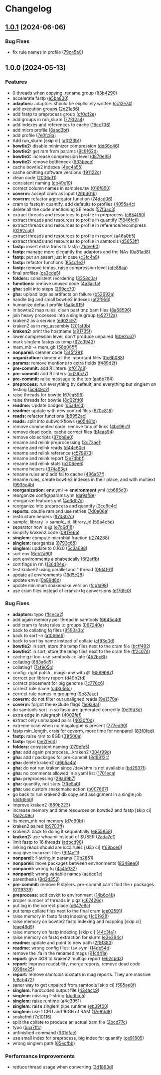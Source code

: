 # Changelog

## [1.0.1](https://github.com/3d-omics/mg_quant/compare/v1.0.0...v1.0.1) (2024-06-06)


### Bug Fixes

* fix rule names in profile ([79ca5a0](https://github.com/3d-omics/mg_quant/commit/79ca5a01499f54bddf2b25d645bbbb80ff96c05e))

## 1.0.0 (2024-05-13)


### Features

* 0 threads when copying, rename group ([83b4290](https://github.com/3d-omics/mg_quant/commit/83b42901ad8676259f7c923cbc74e205b7966476))
* accelerate fastp ([e5ba830](https://github.com/3d-omics/mg_quant/commit/e5ba8306ad9c5975aed4d6e7a71899cb79b23c3f))
* **adaptors:** adaptors should be explicitely written ([cc12e74](https://github.com/3d-omics/mg_quant/commit/cc12e7486e0fbc3d36068a63451f22d517529d4b))
* add execution groups ([2d21e86](https://github.com/3d-omics/mg_quant/commit/2d21e869cd951272d6b4b8f92501e6568f59a2e2))
* add fastp to preprocess group ([df0df2e](https://github.com/3d-omics/mg_quant/commit/df0df2ec472f64597b87804c264e5ecd861aef4e))
* add groups in run_slurm ([778f2a4](https://github.com/3d-omics/mg_quant/commit/778f2a45bf4dcec4af99a95f1357ef7561b0a0f5))
* add indexes and references to cache ([16cc736](https://github.com/3d-omics/mg_quant/commit/16cc7361dcb89550ecaff075da2c89a1626e8c63))
* add micro profile ([6aad3bf](https://github.com/3d-omics/mg_quant/commit/6aad3bf76821170d6795ec3b2f46d0dcc03b0fa2))
* add profile ([7e0fc8a](https://github.com/3d-omics/mg_quant/commit/7e0fc8adab4ceec71b7df8879be2faf9a3e31af6))
* Add run_slurm [skip ci] ([a3123b1](https://github.com/3d-omics/mg_quant/commit/a3123b1293315a9cc27f6f77da9e55929101ca07))
* **bowtie2:** disable minimizer compression ([dd66c46](https://github.com/3d-omics/mg_quant/commit/dd66c464b13c948611f3f079d548437e65075e7d))
* **bowtie2:** get ram from params ([9c8162d](https://github.com/3d-omics/mg_quant/commit/9c8162de3fbb84e04165141e2138c6f74f6bf9a9))
* **bowtie2:** increase compression level ([d870e95](https://github.com/3d-omics/mg_quant/commit/d870e950c585dc6c31c12dd92c9e8fb031834b38))
* **bowtie2:** remove bottleneck ([933bece](https://github.com/3d-omics/mg_quant/commit/933becef4552f54eb05e23bdf3bd6fdc0e9ac159))
* cache bowtie2 indexes ([4ec4a55](https://github.com/3d-omics/mg_quant/commit/4ec4a55f653612ff47479c9df332d9d3aa29c517))
* cache omitting software versions ([f91122c](https://github.com/3d-omics/mg_quant/commit/f91122c36231362af7f2932cfe4e080f8fef0d6a))
* clean code ([2006df1](https://github.com/3d-omics/mg_quant/commit/2006df1ff32d0239ee57d4387404c26c294fb38c))
* consistent naming ([cb49e19](https://github.com/3d-omics/mg_quant/commit/cb49e1963c16abd6bd18b9fd48eb46a6408b3d35))
* correct column names in samples.tsv ([016f850](https://github.com/3d-omics/mg_quant/commit/016f8507be4cceaebb6f70eddb3ac3a7a44361b8))
* **coverm:** accept cram as input ([26b601b](https://github.com/3d-omics/mg_quant/commit/26b601bdc43742073c38adf862187625668789dc))
* **coverm:** refactor aggregator function ([74dcd06](https://github.com/3d-omics/mg_quant/commit/74dcd06899c21b39e97b90eab499842c6fc519df))
* cram to fastq in quantify. add defaults to profiles ([4055a4c](https://github.com/3d-omics/mg_quant/commit/4055a4c0fa899beec0d54531348b3ee46ac95e59))
* delete all the code mentioning SE reads ([57f3ac3](https://github.com/3d-omics/mg_quant/commit/57f3ac372e7701181d856b885070c5fce8577709))
* extract threads and resources to profile in preprocess ([c854f80](https://github.com/3d-omics/mg_quant/commit/c854f80982e96878003af8714ac764f370c710c2))
* extract threads and resources to profile in quantify ([5846fc6](https://github.com/3d-omics/mg_quant/commit/5846fc6ec151bc29505bb84e5909cd7accd85cea))
* extract threads and resources to profile in reference/recompress ([0292ca0](https://github.com/3d-omics/mg_quant/commit/0292ca0baadbf60ffc5581a37ffa894bc97ab88f))
* extract threads and resources to profile in report ([a46a0b5](https://github.com/3d-omics/mg_quant/commit/a46a0b5691db90bb95875b316191c74891ff7458))
* extract threads and resources to profile in samtools ([d5653ff](https://github.com/3d-omics/mg_quant/commit/d5653ffdc916ae5cb1a3048355910f4ff0c32ff5))
* **fastp:** insert extra trims to fastp ([71dee60](https://github.com/3d-omics/mg_quant/commit/71dee6086e0d1ae82ce7fbc937ac062929b04ea7))
* **fastp:** manage more elegantly the adaptors and the NAs ([0a81ad8](https://github.com/3d-omics/mg_quant/commit/0a81ad86b7bda7be1bdfe41049fde09093282a56))
* **fastp:** put an assert just in case ([c3fc4a9](https://github.com/3d-omics/mg_quant/commit/c3fc4a9e4fd8f22208d880c44d34463fc87721f7))
* **fastp:** refactor functions ([854d1e3](https://github.com/3d-omics/mg_quant/commit/854d1e3450d4fd8cceb2faadf5453de27746407d))
* **fastp:** remove temps, raise compression level ([afe88aa](https://github.com/3d-omics/mg_quant/commit/afe88aa148d1756167d8f27f2e3ce6c14641b108))
* final profiles ([ca3cde5](https://github.com/3d-omics/mg_quant/commit/ca3cde54cff3f75624db79af0e367ff6fffa5412))
* **folders:** consistent reordering ([3358c0a](https://github.com/3d-omics/mg_quant/commit/3358c0a3eb912311977d2ef66fb5cbc9f7e67013))
* **functions:** remove unused code ([4a3acfa](https://github.com/3d-omics/mg_quant/commit/4a3acfa3caa3679659f8d71f2c84da61544e9a92))
* **gha:** split into steps ([269ec70](https://github.com/3d-omics/mg_quant/commit/269ec70c639cb725128bf302ef670de5ef40fb69))
* **gha:** upload logs as artifacts on failure ([b52692a](https://github.com/3d-omics/mg_quant/commit/b52692aac518db95632c3d3db432b9a05f9e3a84))
* handle big and small bowtie2 indexes ([af2f956](https://github.com/3d-omics/mg_quant/commit/af2f9567f82d1e31bc868b7c122355a95dd8d388))
* humanize default profile ([5a4c615](https://github.com/3d-omics/mg_quant/commit/5a4c615e8cfb7a3f3847d9f12b5abd758def3c69))
* in bowtie2 map rules, clean past tmp bam files ([8a68596](https://github.com/3d-omics/mg_quant/commit/8a6859656a1a66debfbfc15fd8ed51de2929e73c))
* join heavy processes into a single group ([e52712a](https://github.com/3d-omics/mg_quant/commit/e52712afd9c0142c17103d51af371502ebbfcf13))
* kraken2 as a service ([ed02c97](https://github.com/3d-omics/mg_quant/commit/ed02c97a717de39a4fdd96e8eaaba876d50ba589))
* kraken2 as in mg_assembly ([201af9b](https://github.com/3d-omics/mg_quant/commit/201af9b2a26882b3323ac7c358ce2d4f7ecb597b))
* **kraken2:** print the hostname ([a91735f](https://github.com/3d-omics/mg_quant/commit/a91735fa768a41c6911fcfa87ce5497f5134c8a0))
* lower compression level, don't produce unpaired ([60e2c67](https://github.com/3d-omics/mg_quant/commit/60e2c6776029817b0e0301e34b65aba4d1a88ba3))
* mark singlem fastqs as temp ([62c3943](https://github.com/3d-omics/mg_quant/commit/62c3943ab29698a0cdf2221f70785f14ea7f4b8f))
* mem_mb -&gt; mem_gb ([58d085f](https://github.com/3d-omics/mg_quant/commit/58d085f8aabc001ff3f43a8f163aead64eb19e51))
* **nonpareil:** cleaner code ([345f381](https://github.com/3d-omics/mg_quant/commit/345f3818b678ced680dcf8dea9c0aff548e4f607))
* **organization:** dunder all the important files ([0c6b088](https://github.com/3d-omics/mg_quant/commit/0c6b088561d3aa9cd7ee691a43888e76de0a205c))
* **params:** remove mentions to extra fields ([f489d2f](https://github.com/3d-omics/mg_quant/commit/f489d2f8e4304f4977ad20c4797c73cd18bfe7fa))
* **pre-commit:** add R linters ([df017d8](https://github.com/3d-omics/mg_quant/commit/df017d8786c884aba4fd0e16d68ff17a8a13851a))
* **pre-commit:** add R linters ([cd26577](https://github.com/3d-omics/mg_quant/commit/cd265777bb3d6da96ba588f66b5c0acde0ae9c0e))
* **pre-commit:** raise message to the top ([aa6b764](https://github.com/3d-omics/mg_quant/commit/aa6b7649d66040a8e3ca50507c94b82bb0d52ab3))
* **preprocess:** run everything by default, and everything but singlem on testing ([5c949c2](https://github.com/3d-omics/mg_quant/commit/5c949c24083701dc29e839745f576691d34b5e56))
* raise threads for bowtie ([67ca596](https://github.com/3d-omics/mg_quant/commit/67ca596d295d2596cb3dfba30ebbda2cb260eec0))
* raise threads for bowtie ([8d02fd0](https://github.com/3d-omics/mg_quant/commit/8d02fd0b5785d3157d6661f923e58a166bf04e3a))
* **readme:** Update badges ([d5a4e1d](https://github.com/3d-omics/mg_quant/commit/d5a4e1d71220a9fa7df6714c4dea1cc67f26ae7d))
* **readme:** update with new control files ([670c818](https://github.com/3d-omics/mg_quant/commit/670c818f48ac51e1ccdf03fa42f21018a29b2e89))
* **reads:** refactor functions ([b8952ac](https://github.com/3d-omics/mg_quant/commit/b8952acec665aff1922aa600bbc9fbb87bf903fb))
* **reads:** split into subworkflows ([e05481d](https://github.com/3d-omics/mg_quant/commit/e05481df71a0f4241d3b2407211b80987a01e059))
* remove commented code. remove tmp of links ([4bc96c1](https://github.com/3d-omics/mg_quant/commit/4bc96c11c0029ad88a99c5b1f24a5298b0fbddab))
* remove dead code. cache correct files ([b1eaa94](https://github.com/3d-omics/mg_quant/commit/b1eaa94cd66697520c957a451bbae258fde56e4f))
* remove old scripts ([87bb8e0](https://github.com/3d-omics/mg_quant/commit/87bb8e01a75638dc751daa15d37b33b51170f932))
* rename and relink preprocessing ([3d73aef](https://github.com/3d-omics/mg_quant/commit/3d73aef8acc7e088a6f4c5ddeb4d1cfe9092d9a2))
* rename and relink reads ([d44c60c](https://github.com/3d-omics/mg_quant/commit/d44c60c2a8ee96aa80b886962543092a6a686957))
* rename and relink reference ([c579973](https://github.com/3d-omics/mg_quant/commit/c579973afb6f7ad1eb790963acbdfa26b163cafe))
* rename and relink report ([2e7dbbf](https://github.com/3d-omics/mg_quant/commit/2e7dbbf95c7d5609cfec48153bbb9b2107b67fc1))
* rename and relink stats ([b206ee6](https://github.com/3d-omics/mg_quant/commit/b206ee60d47da2cbc27a65762c5da5f84d4a3cd3))
* rename helpers ([374a63e](https://github.com/3d-omics/mg_quant/commit/374a63ec870d21edce991153aeeae4e63c62112f))
* rename rules and add fai to cache ([486a57f](https://github.com/3d-omics/mg_quant/commit/486a57f34052545c6da9b7494e3ead4a28910e16))
* rename rules, create bowtie2 indexes in their place, and with multiext ([9935c4b](https://github.com/3d-omics/mg_quant/commit/9935c4baa462749bdc8f0cdf3b325dc8d222a4c9))
* **reorganization:** __env__.yml =&gt; __environment__.yml ([cb685d3](https://github.com/3d-omics/mg_quant/commit/cb685d3c489db05d81b0d95edd65d3944d3c7900))
* reorganize config/params.yml ([da9af8e](https://github.com/3d-omics/mg_quant/commit/da9af8eed2588e8809f0d8fc31022d4de399d483))
* reorganize features.yml ([4e3d07c](https://github.com/3d-omics/mg_quant/commit/4e3d07c199a2bbb244fea43234046fe82eda2443))
* reorganize into preprocess and quantify ([3ce6e4c](https://github.com/3d-omics/mg_quant/commit/3ce6e4c46d741b529aa65b1694f7b3a75cae79f9))
* **reports:** double ram and use retries ([7d0e06a](https://github.com/3d-omics/mg_quant/commit/7d0e06ad1e76c5958056477810536d7041e13fe3))
* restructure helpers ([87d307d](https://github.com/3d-omics/mg_quant/commit/87d307d86023e1bf4194e616440e6a8c2dd20f3c))
* sample, library -&gt; sample_id, library_id ([59a4c5d](https://github.com/3d-omics/mg_quant/commit/59a4c5d0e4d74096762d662f2ffd4cbbb5efd4cf))
* separator now is @ ([e7d6d18](https://github.com/3d-omics/mg_quant/commit/e7d6d18cf2cd01f3721e35d729fd29390a4d132c))
* simplify kraken2 code ([0817e6a](https://github.com/3d-omics/mg_quant/commit/0817e6a485d86d0bd3fcaa7fa6cf6297e77923de))
* **singlem:** compute microbial fraction ([f274288](https://github.com/3d-omics/mg_quant/commit/f274288e7c6a15a60d9bae0020631158483b1f54))
* **singlem:** reorganize ([8793c65](https://github.com/3d-omics/mg_quant/commit/8793c65f76cc42dad3679ae5334924eeea4e5fa2))
* **singlem:** update to 0.16.0 ([5c3a698](https://github.com/3d-omics/mg_quant/commit/5c3a698b256e357166ddaea7015e73f9597bee0b))
* sort env ([6db2a90](https://github.com/3d-omics/mg_quant/commit/6db2a9043795978298236ad9c57a43f1ee9660ff))
* sort environments alphabetically ([6f2effb](https://github.com/3d-omics/mg_quant/commit/6f2effbd42d7068ffab8809c1f6cb0fb2f3d4d1c))
* sort flags in rm ([136d34e](https://github.com/3d-omics/mg_quant/commit/136d34e8d4ddc13e35964118fa14fa32d240eae8))
* test kraken2 using parallel and 1 thread ([0fd4f61](https://github.com/3d-omics/mg_quant/commit/0fd4f610ae5b8c93e1fa194e6e4b3ca43c5bb53d))
* update all environments ([18d5c28](https://github.com/3d-omics/mg_quant/commit/18d5c28095bee3a4812a75be1fdb72d705afab88))
* update envs ([0a99d8d](https://github.com/3d-omics/mg_quant/commit/0a99d8dc07955ac15c9bb4adaebfce8dee06d871))
* update minimum snakemake version ([fcb1a98](https://github.com/3d-omics/mg_quant/commit/fcb1a984bb3abf4477f99a1ed6c835f119176a65))
* use cram files instead of cram&lt;-&gt;fq conversions ([ef7dfc0](https://github.com/3d-omics/mg_quant/commit/ef7dfc0ea7e8e5308f009e381bcdca90c24ebc49))


### Bug Fixes

* **adaptors:** typo ([ffceca2](https://github.com/3d-omics/mg_quant/commit/ffceca2b67fb8771a70945d60a3fe22c2ba201d6))
* add again memory per thread in samtools ([6645c4d](https://github.com/3d-omics/mg_quant/commit/6645c4d68f7b99aecc69e0af5978c27cd4bf6c42))
* add cram to fastq rules to groups ([067240a](https://github.com/3d-omics/mg_quant/commit/067240a9496502a7e919084a61caf71aff52b3af))
* back to collating fq files ([9583a3b](https://github.com/3d-omics/mg_quant/commit/9583a3b058bc794591c45bae686788c8c07eb99b))
* back to sort -n ([a1066e6](https://github.com/3d-omics/mg_quant/commit/a1066e6a8656f6e31ea1c99c7a3016b4c34f25c1))
* back to sort by name instead of collate ([cf93e0d](https://github.com/3d-omics/mg_quant/commit/cf93e0d532d48c85450f07ff4f97f02fc7c99903))
* **bowtie2:** in sort, store the temp files next to the cram file ([bcff482](https://github.com/3d-omics/mg_quant/commit/bcff48226c7b2f1b2e65c3100c706229c4eb0b77))
* **bowtie2:** in sort, store the temp files next to the cram file ([ff2c07d](https://github.com/3d-omics/mg_quant/commit/ff2c07dbc4a639772729a958a40694688e038b08))
* cache gzi too. use samtools collate ([4b2bc6f](https://github.com/3d-omics/mg_quant/commit/4b2bc6f7c49059ed7b1fe409784de7e2448fd483))
* collating ([683a6d5](https://github.com/3d-omics/mg_quant/commit/683a6d569c500be729b2abcf477ad79bb0acdb5a))
* collating? ([7af905b](https://github.com/3d-omics/mg_quant/commit/7af905bb36a995d0ae88adff51a67a30b2117b78))
* config: right patsh , mags now with @ ([6599b97](https://github.com/3d-omics/mg_quant/commit/6599b97f698aa0e7ee2b3f517fe9b890342416c0))
* correct per library report ([d49b2fd](https://github.com/3d-omics/mg_quant/commit/d49b2fdf516d686526d9dce09cd01b295555f0de))
* correct placement for pig genome ([1c776c6](https://github.com/3d-omics/mg_quant/commit/1c776c6891c22e4a73eb86b0c1d83e1213b4cf77))
* correct rule name ([dd8056c](https://github.com/3d-omics/mg_quant/commit/dd8056ca2da805ed3fd71476a4b24609ea12c871))
* correct rule names in grouping ([9b87aee](https://github.com/3d-omics/mg_quant/commit/9b87aee32efe743721de2693e81213d2667002f4))
* **coverm:** do not filter out unaligned reads ([9e1370a](https://github.com/3d-omics/mg_quant/commit/9e1370a7cf111badf2bf6b59bb1f67c3328847a4))
* **coverm:** forgot the exclude flags ([1e9a9a1](https://github.com/3d-omics/mg_quant/commit/1e9a9a133330b5d29cfc988f4a4a4d1e888df4b2))
* do samtools sort -n so fastq are generated correctly ([0e9fd3d](https://github.com/3d-omics/mg_quant/commit/0e9fd3dea4a192b3624bac9a05c27ab885d7da69))
* extra edge in rulegraph ([4002fef](https://github.com/3d-omics/mg_quant/commit/4002fefc9fa8bbdc50f32a368674d0d158643b17))
* extract only unmapped pairs ([4030f0d](https://github.com/3d-omics/mg_quant/commit/4030f0dc6e5c90cbcec261cbd17d2ddb700fd905))
* extreme case when no magalogue is present ([777ed90](https://github.com/3d-omics/mg_quant/commit/777ed90919864ad8928d6dfa4de8f9f1a5cba0f7))
* fastp min_length, crais for coverm, more time for nonpareil ([83f0fed](https://github.com/3d-omics/mg_quant/commit/83f0fed071ba2011f0456598130344c1388dd838))
* **fastp:** raise ram to 8GB ([31f500e](https://github.com/3d-omics/mg_quant/commit/31f500ee5fd87e2d5b4ce95f8223c5be075b100b))
* **fastp:** typo ([ae2fedd](https://github.com/3d-omics/mg_quant/commit/ae2fedd4775a87fa0d3d2c6ea6a5dd63c196a7a3))
* **folders:** consistent naming ([079efe5](https://github.com/3d-omics/mg_quant/commit/079efe5f58af6c5b8eee6329ef0bc12bfbcf8f3c))
* **gha:** add again preprocess__kraken2 ([304f99d](https://github.com/3d-omics/mg_quant/commit/304f99d57e6d8f750abe95a288a3bd3ded60bd46))
* **gha:** add r packages for pre-commit ([8d6812c](https://github.com/3d-omics/mg_quant/commit/8d6812c3023098b51fd9a43d878c21e49e6523ca))
* **gha:** delete kraken2 ([d6b5a4a](https://github.com/3d-omics/mg_quant/commit/d6b5a4a0d52c6c040c988b607983d9cef1fbcbb6))
* **gha:** do not run kraken since /dev/shm is not available ([bd2937f](https://github.com/3d-omics/mg_quant/commit/bd2937fb2bb201f7c6cd44f0f50394bc4ce2e90b))
* **gha:** no comments allowed in a yaml list ([1701eca](https://github.com/3d-omics/mg_quant/commit/1701eca77d92a8d478e4ee7e998a74857132c0ac))
* **gha:** preprocessing ([29a69b7](https://github.com/3d-omics/mg_quant/commit/29a69b713d0a1431a279bd9720cbbd2d6e807175))
* **gha:** quantify, not stats ([7ffe5a0](https://github.com/3d-omics/mg_quant/commit/7ffe5a0add90daa61dd87ff2ac0dd55e15b3c6c4))
* **gha:** use custom snakemake action ([b007667](https://github.com/3d-omics/mg_quant/commit/b00766761cbac2a7e7e6f362740fc62348fae49a))
* go back to run kraken2 db copy and assignment in a single job ([dd1d550](https://github.com/3d-omics/mg_quant/commit/dd1d55082cc33049f53786bf508e0f80ba70c1a0))
* improve kraken2 ([869b223](https://github.com/3d-omics/mg_quant/commit/869b223d9e5d0961bf664b1a6e94f6190ac78b29))
* increase memory and time resources on bowtie2 and fastp [skip ci] ([8d2c09c](https://github.com/3d-omics/mg_quant/commit/8d2c09c4671a9aa8e432a87e777ba26cedd9f777))
* its mem_mb not memory ([d7c90bf](https://github.com/3d-omics/mg_quant/commit/d7c90bf2f0eba5111f1866f13051af81081f7cc5))
* kraken2 paired ([b9703ff](https://github.com/3d-omics/mg_quant/commit/b9703ff819f7b12162932d7706e655751e61ec8f))
* kraken2: back to doing it sequentially ([e855958](https://github.com/3d-omics/mg_quant/commit/e855958d54edb1e6bbbfd92ec6b087943c740479))
* **kraken2:** use whoami instead of $USER ([2ada7cf](https://github.com/3d-omics/mg_quant/commit/2ada7cfa549b287ae79a14dc25e0dd61a3aab390))
* limit fastp to 16 threads ([adbcd98](https://github.com/3d-omics/mg_quant/commit/adbcd98d003302f43596673846c5b3e03f83b713))
* linking reads should are localrules [skip ci] ([f69bce0](https://github.com/3d-omics/mg_quant/commit/f69bce03e94857131f81c2cadba34296ec16c20a))
* may give incorrect files ([9ff4ef1](https://github.com/3d-omics/mg_quant/commit/9ff4ef1c4233f1c7a1453adafa3713bf2d6ae1cc))
* **nonpareil:** f-string in params ([10b2851](https://github.com/3d-omics/mg_quant/commit/10b285148fb506278b49410379ec5f38917f6856))
* **nonpareil:** move packages between environments ([8348ee0](https://github.com/3d-omics/mg_quant/commit/8348ee08db32f2db28ea1015c41fee8692ae017a))
* **nonpareil:** wrong fq ([4a45032](https://github.com/3d-omics/mg_quant/commit/4a450320717e3e9ba54f0d7eb5b12350703d5e18))
* **nonpareil:** wrong variable names ([aedcd1e](https://github.com/3d-omics/mg_quant/commit/aedcd1e441ea04aa701fc59a2d984203c11fc27e))
* parenthesis ([8d3d352](https://github.com/3d-omics/mg_quant/commit/8d3d352c31efa104da3d2a106b6224fe53258153))
* **pre-commit:** remove R stylers. pre-commit can't find the r packages ([0119339](https://github.com/3d-omics/mg_quant/commit/0119339680229b93fddd657ea8cd9f6726f31e3c))
* **preprocess:** add csvkit to environment ([14b6c4b](https://github.com/3d-omics/mg_quant/commit/14b6c4b2a221619315fd3f2610c65c4a6e2526cb))
* proper number of threads in pigz ([c67426c](https://github.com/3d-omics/mg_quant/commit/c67426c80db217c9c20f5b53fe4d8dff39c94bc4))
* put log in the correct place ([c647e8c](https://github.com/3d-omics/mg_quant/commit/c647e8cce4c9092418ca538683ec1bfa230aeff1))
* put temp collate files next to the final cram ([ce02591](https://github.com/3d-omics/mg_quant/commit/ce02591d489d0fd73e1a5f178cf13e679e7053a4))
* raise memory in fastp fastq indexing ([1c01928](https://github.com/3d-omics/mg_quant/commit/1c019288823df19e4cf1e9864eaca4e4576d31c0))
* raise memory on bowtie2 fastq indexing and mapping [skip ci] ([eae48d9](https://github.com/3d-omics/mg_quant/commit/eae48d998fad2c61e95b988fa5d94a52c8e99fb9))
* raise memory on fastp indexing [skip ci] ([44c3fa1](https://github.com/3d-omics/mg_quant/commit/44c3fa1c302bafeaa9731687c22d1f917e490571))
* raise memory on fastq extraction for slurm ([e3e394c](https://github.com/3d-omics/mg_quant/commit/e3e394c6acbfdf49931d726912f5947e2e5c3468))
* **readme:** update and point to new path ([2f8f383](https://github.com/3d-omics/mg_quant/commit/2f8f383e7681c0c18b9c3130fc1b0ddd45ca1e77))
* **readme:** wrong config files: tsv-&gt;yml ([14de54d](https://github.com/3d-omics/mg_quant/commit/14de54d4125c598dfdf5120ee2791a2931b32048))
* remove the .fa in the renamed mags ([91cd41a](https://github.com/3d-omics/mg_quant/commit/91cd41ac98ee63c4a85d83fa2d3a368d0b9c7607))
* **report:** give 4GB to kraken2 multiqc report ([e62cbd3](https://github.com/3d-omics/mg_quant/commit/e62cbd359a70ff43a5cdf3777465590211d1e15f))
* **report:** improve readability, merge reports, remove dead code ([098ae25](https://github.com/3d-omics/mg_quant/commit/098ae25f94c22b7ea3e6a98e52b0b1b41044aa94))
* **report:** remove samtools idxstats in mag reports. They are massive ([e8cb472](https://github.com/3d-omics/mg_quant/commit/e8cb472f408a801e548fe3b8ac1d8f6dd0f58cbe))
* saner way to get unpaired from samtools [skip ci] ([585ae8f](https://github.com/3d-omics/mg_quant/commit/585ae8fff46a47316993ded617882e53ca3834ca))
* **singlem:** hardcoded output file ([434acc9](https://github.com/3d-omics/mg_quant/commit/434acc9033282e1b3932934f7e2851a3e02070dc))
* **singlem:** missing f-string ([dcdfcc5](https://github.com/3d-omics/mg_quant/commit/dcdfcc5fe0242d4bd1e25c36fdd4c66b1dbe0887))
* **singlem:** raise runtime ([a4e3951](https://github.com/3d-omics/mg_quant/commit/a4e3951857b982d07f780fd01648f3c58f915239))
* **singlem:** raise singlem pipe runtime ([eb39f00](https://github.com/3d-omics/mg_quant/commit/eb39f00dcf2153ddc363c65d0e3effa359ba56db))
* **singlem:** use 1 CPU and 16GB of RAM ([17e80d8](https://github.com/3d-omics/mg_quant/commit/17e80d8d0488b67927308f17fa2e6d4923d14b48))
* snakefmt ([7e10116](https://github.com/3d-omics/mg_quant/commit/7e10116c2d09890a7bacdb9280778c38c13e3689))
* split the collate to produce an actual bam file ([2bcd77c](https://github.com/3d-omics/mg_quant/commit/2bcd77c29f609a7bb352e84d371b264b6214e16f))
* typo ([baa7ffc](https://github.com/3d-omics/mg_quant/commit/baa7ffcbd427226da7f5a39846b906d4db1208cb))
* unfinished command ([931dfae](https://github.com/3d-omics/mg_quant/commit/931dfae112a60fea8ab8ec12e06e53bfabcbe343))
* use small index for preprocess, big index for quantify ([ce91805](https://github.com/3d-omics/mg_quant/commit/ce91805606fb809c1ea8aebfc1954ac6ff5c875f))
* wrong singlem path ([65ecfbb](https://github.com/3d-omics/mg_quant/commit/65ecfbbdc6bb1a739003430752d2af724a5d4881))


### Performance Improvements

* reduce thread usage when converting ([3d1893d](https://github.com/3d-omics/mg_quant/commit/3d1893d3d6d9a5dc82a7be63ea9bcdd89f2f5d22))
